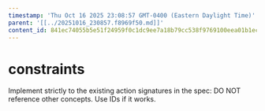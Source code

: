 ```yaml
---
timestamp: 'Thu Oct 16 2025 23:08:57 GMT-0400 (Eastern Daylight Time)'
parent: '[[../20251016_230857.f8969f50.md]]'
content_id: 841ec74055b5e51f24959f0c1dc9ee7a18b79cc538f9769100eea01b1ec0fa15
---
```


# constraints

Implement strictly to the existing action signatures in the spec:
DO NOT reference other concepts. Use IDs if it works.
